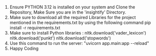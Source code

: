 1. Ensure PYTHON 3.12 is installed on your system and Clone the Repository, Make Sure you are in the 'insightify' Directory.
2. Make sure to download all the required Libraries for the project mentioned in the requirements.txt by using the following command
    pip install -r requirements.txt
3. Make sure to install Python libraries :
    nltk.download('vader_lexicon')
    nltk.download('punkt')
    nltk.download('stopwords')
4. Use this command to run the server: "uvicorn app.main:app --reload"
5. Happy Coding
